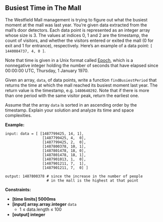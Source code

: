 ## Busiest Time in The Mall

The Westfield Mall management is trying to figure out what the busiest moment at the mall was last year. You’re given data extracted from the mall’s door detectors. Each data point is represented as an integer array whose size is 3. The values at indices 0, 1 and 2 are the timestamp, the count of visitors, and whether the visitors entered or exited the mall (0 for exit and 1 for entrance), respectively. Here’s an example of a data point: `[ 1440084737, 4, 0 ]`.

Note that time is given in a Unix format called [Epoch](https://en.wikipedia.org/wiki/Unix_time), which is a nonnegative integer holding the number of seconds that have elapsed since 00:00:00 UTC, Thursday, 1 January 1970.

Given an array, `data`, of data points, write a function `findBusiestPeriod` that returns the time at which the mall reached its busiest moment last year. The return value is the timestamp, e.g. `1480640292`. Note that if there is more than one period with the same visitor peak, return the earliest one.

Assume that the array `data` is sorted in an ascending order by the timestamp. Explain your solution and analyze its time and space complexities.

**Example:**

```
input: data = [ [1487799425, 14, 1],
                 [1487799425, 4,  0],
                 [1487799425, 2,  0],
                 [1487800378, 10, 1],
                 [1487801478, 18, 0],
                 [1487801478, 18, 1],
                 [1487901013, 1,  0],
                 [1487901211, 7,  1],
                 [1487901211, 7,  0] ]

output: 1487800378 # since the increase in the number of people
                   # in the mall is the highest at that point
```

**Constraints:**

- **[time limits] 5000ms**
- **[input] array.array.integer** `data`
  - 1 ≤ data.length ≤ 100
- **[output] integer**
